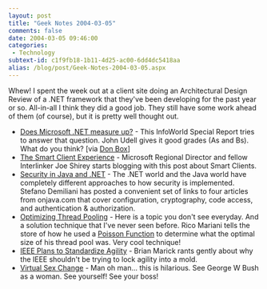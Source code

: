 ```yaml
---
layout: post
title: "Geek Notes 2004-03-05"
comments: false
date: 2004-03-05 09:46:00
categories:
 - Technology
subtext-id: c1f9fb18-1b11-4d25-ac00-6dd4dc5418aa
alias: /blog/post/Geek-Notes-2004-03-05.aspx
---
```



Whew! I spent the week out at a client site doing an Architectural Design Review of a .NET framework that they've been developing for the past year or so. All-in-all I think they did a good job. They still have some work ahead of them (of course), but it is pretty well thought out. 

  * [Does Microsoft .NET measure up?](http://www.infoworld.com/reports/09SRmsnet.html) - This InfoWorld Special Report tries to answer that question. John Udell gives it good grades (As and Bs). What do you think? [via [Don Box](http://www.gotdotnet.com/team/dbox/default.aspx?key=2004-03-02T04:51:55Z)]
  * [The Smart Client Experience](http://weblogs.ilg.com/jshirey/archive/2004/03/01/239.aspx) - Microsoft Regional Director and fellow Interlinker Joe Shirey starts blogging with this post about Smart Clients.
  * [Security in Java and .NET](http://dotnetjunkies.com/WebLog/demiliani/archive/2004/03/02/8220.aspx) - The .NET world and the Java world have completely different approaches to how security is implemented. Stefano Demiliani has posted a convenient set of links to four articles from onjava.com that cover configuration, cryptography, code access, and authentication & authorization.
  * [Optimizing Thread Pooling](http://blogs.msdn.com/ricom/archive/2004/03/02/82778.aspx) - Here is a topic you don't see everyday. And a solution technique that I've never seen before. Rico Mariani tells the store of how he used a [Poisson Function](http://thesaurus.maths.org/dictionary/map/word/1656) to determine what the optimal size of his thread pool was. Very cool technique!
  * [IEEE Plans to Standardize Agility](http://www.testing.com/cgi-bin/blog/2004/03/01#standards-bloody-standards) - Brian Marick rants gently about why the IEEE shouldn't be trying to lock agility into a mold.
  * [Virtual Sex Change](http://boingboing.net/2004_03_01_archive.html#107825320934080559) - Man oh man... this is hilarious. See George W Bush as a woman. See yourself! See your boss!
